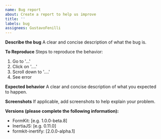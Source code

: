 ```yaml
---
name: Bug report
about: Create a report to help us improve
title: ''
labels: bug
assignees: GustavoFenilli
---
```


**Describe the bug**
A clear and concise description of what the bug is.

**To Reproduce**
Steps to reproduce the behavior:
1. Go to '...'
2. Click on '....'
3. Scroll down to '....'
4. See error

**Expected behavior**
A clear and concise description of what you expected to happen.

**Screenshots**
If applicable, add screenshots to help explain your problem.

**Versions (please complete the following information):**
 - FormKit: [e.g. 1.0.0-beta.8]
 - InertiaJS: [e.g. 0.11.0]
 - formkit-inertify: [2.0.0-alpha.1]
